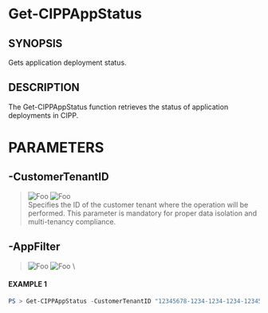 # Get-CIPPAppStatus
## SYNOPSIS
Gets application deployment status.
## DESCRIPTION
The Get-CIPPAppStatus function retrieves the status of application deployments in CIPP.
# PARAMETERS

## **-CustomerTenantID**
> ![Foo](https://img.shields.io/badge/Type-String-Blue?) ![Foo](https://img.shields.io/badge/Mandatory-TRUE-Red?) \
Specifies the ID of the customer tenant where the operation will be performed. This parameter is mandatory for proper data isolation and multi-tenancy compliance.

  ## **-AppFilter**
> ![Foo](https://img.shields.io/badge/Type-String-Blue?) ![Foo](https://img.shields.io/badge/Mandatory-FALSE-Green?) \


 #### EXAMPLE 1
```powershell
PS > Get-CIPPAppStatus -CustomerTenantID "12345678-1234-1234-1234-1234567890AB"
```

